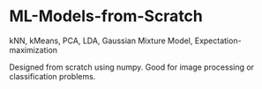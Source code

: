 # ML-Models-from-Scratch
kNN, kMeans, PCA, LDA, Gaussian Mixture Model, Expectation-maximization

Designed from scratch using numpy. Good for image processing or classification problems. 
